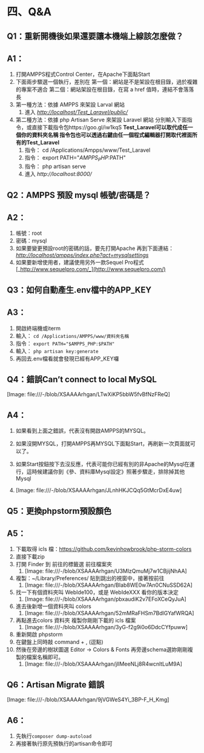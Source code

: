 # 四、Q&A

## Q1：重新開機後如果還要讓本機端上線該怎麼做？

## A1：

1. 打開AMPPS程式Control Center，在Apache下面點Start
2. 下面兩步驟選一個執行，差別在
     第一個：網站是不是架設在根目錄，過於複雜的專案不適合
     第二個：網站架設在根目錄，在寫 a href 值時，連結不會落落長
3. 第一種方法：依據 AMPPS 來架設 Larval 網站
    1. 進入 [_http://localhost/Test_Laravel/public/_](http://localhost/Test_Laravel/public/) 
4. 第二種方法：依據 php Artisan Serve 來架設 Laravel 網站
     分別輸入下面指令，或直接下載指令包https://goo.gl/iw1kqS
    **Test_Laravel可以取代成任一個你的資料夾名稱
     指令包也可以透過右鍵由任一個程式編輯器打開取代裡面所有的Test_Laravel**
    1. 指令：
        cd /Applications/Ampps/www/Test_Laravel
    2. 指令：
        export PATH="$AMPPS_PHP:$PATH"
    3. 指令：
        php artisan serve
    4. 進入 _http://localhost:8000/_

## Q2：AMPPS 預設 mysql 帳號/密碼是？

## A2：

1. 帳號：root 
2. 密碼：mysql
3. 如果要變更預設root的密碼的話，要先打開Apache
     再到下面連結：[_http://localhost/ampps/index.php?act=mysqlsettings_](http://localhost/ampps/index.php?act=mysqlsettings)
4. 如果要新增使用者，建議使用另外一款Sequel Pro程式
    [_http://www.sequelpro.com/_](http://www.sequelpro.com/)

## Q3：如何自動產生.env檔中的APP_KEY

## A3：

1. 開啟終端機或iterm
2. 輸入：
    `cd /Applications/AMPPS/www/資料夾名稱`
3. 指令：
    `export PATH="$AMPPS_PHP:$PATH"`
4. 輸入：
    `php artisan key:generate`
5. 再回去.env檔看就會發現已經有APP_KEY囉

## Q4：錯誤Can’t connect to local MySQL

[Image: file:///-/blob/XSAAAArhgan/LTwXiKP5bbW5fvBfNzFReQ]
## A4：

1. 如果看到上面之錯誤，代表沒有開啟AMPPS的MYSQL。
2. 如果沒開MYSQL，打開AMPPS再MYSQL下面點Start，再刷新一次頁面就可以了。
3. 如果Start按鈕按下去沒反應，代表可能你已經有別的非Apache的Mysql在運行，這時候建議你到《參、資料庫Mysql設定》照著步驟走，排除掉其他Mysql
    
4. [Image: file:///-/blob/XSAAAArhgan/JLnhHKJCQq5GtMcrDxE4uw]

## Q5：更換phpstorm預設顏色

## A5：

1. 下載取得 icls 檔：https://github.com/kevinhowbrook/php-storm-colors
2. 直接下載zip
3. 打開 Finder 到 前往的標籤選 前往檔案夾
    1. [Image: file:///-/blob/XSAAAArhgan/U3MlzQmuMj7w1CBjijNhAA]
4. 複製：~/Library/Preferences/
    貼到跳出的視窗中，接著按前往
    1. [Image: file:///-/blob/XSAAAArhgan/BIab8WE0w7An0CNuSSD62A]
5. 找一下有個資料夾叫 WebIde100，或是 WebIdeXXX 看你的版本決定
    1. [Image: file:///-/blob/XSAAAArhgan/pbxaudiK2v7EFoXCeQyJuA]
6. 進去後新增一個資料夾叫 colors
    1. [Image: file:///-/blob/XSAAAArhgan/52mMRaFHSm7BdlGYafWRQA]
7. 再點進去colors 資料夾 複製你剛剛下載的 icls 檔案
    1. [Image: file:///-/blob/XSAAAArhgan/3yG-f2g9i0o6DdcCYfpuww]
8. 重新開啟 phpstorm
9. 在鍵盤上同時敲 command + , (逗點)
10. 然後在旁邊的樹狀圖選 Editor → Colors & Fonts 再旁邊schema選妳剛剛複製的檔案名稱即可。
    1. [Image: file:///-/blob/XSAAAArhgan/jllMeeNLj8R4wcnltLuM9A]

## Q6：Artisan Migrate 錯誤

[Image: file:///-/blob/XSAAAArhgan/9jVGWeS4Yi_3BP-F_H_Kmg]
## A6：

1. 先執行`composer dump-autoload`
2. 再接著執行原先預執行的artisan命令即可


